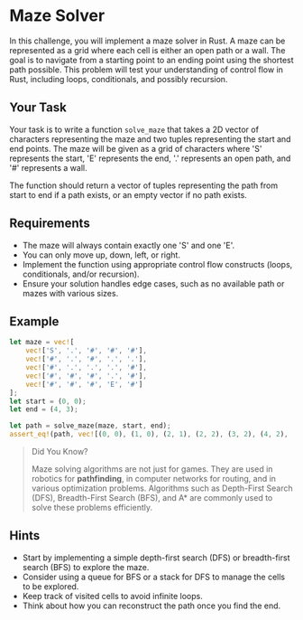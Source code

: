 # Maze Solver

In this challenge, you will implement a maze solver in Rust. A maze can be represented as a grid where each cell is either an open path or a wall. The goal is to navigate from a starting point to an ending point using the shortest path possible. This problem will test your understanding of control flow in Rust, including loops, conditionals, and possibly recursion.

## Your Task

Your task is to write a function `solve_maze` that takes a 2D vector of characters representing the maze and two tuples representing the start and end points. The maze will be given as a grid of characters where 'S' represents the start, 'E' represents the end, '.' represents an open path, and '#' represents a wall.

The function should return a vector of tuples representing the path from start to end if a path exists, or an empty vector if no path exists.

## Requirements

- The maze will always contain exactly one 'S' and one 'E'.
- You can only move up, down, left, or right.
- Implement the function using appropriate control flow constructs (loops, conditionals, and/or recursion).
- Ensure your solution handles edge cases, such as no available path or mazes with various sizes.

## Example

```rust
let maze = vec![
    vec!['S', '.', '#', '#', '#'],
    vec!['#', '.', '#', '.', '.'],
    vec!['#', '.', '.', '.', '#'],
    vec!['#', '#', '#', '.', '#'],
    vec!['#', '#', '#', 'E', '#']
];
let start = (0, 0);
let end = (4, 3);

let path = solve_maze(maze, start, end);
assert_eq!(path, vec![(0, 0), (1, 0), (2, 1), (2, 2), (3, 2), (4, 2), (4, 3)]);
```

> Did You Know?
>
> Maze solving algorithms are not just for games. They are used in robotics for **pathfinding**, in computer networks for routing, and in various optimization problems. Algorithms such as Depth-First Search (DFS), Breadth-First Search (BFS), and A\* are commonly used to solve these problems efficiently.

## Hints

- Start by implementing a simple depth-first search (DFS) or breadth-first search (BFS) to explore the maze.
- Consider using a queue for BFS or a stack for DFS to manage the cells to be explored.
- Keep track of visited cells to avoid infinite loops.
- Think about how you can reconstruct the path once you find the end.

